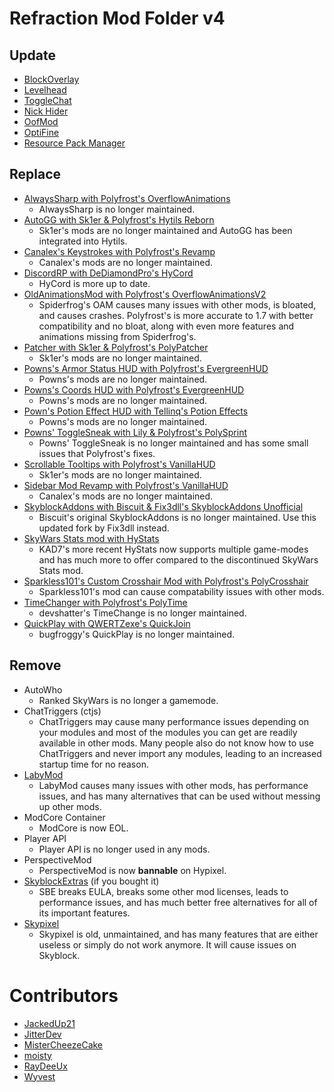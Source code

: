 # Refraction Mod Folder v4

## Update

* [BlockOverlay](https://github.com/SkyblockClient/SkyblockClient-REPO/raw/refs/heads/main/files/mods/Block_Overlay_4.0.3.jar)
* [Levelhead](https://sk1er.club/mods/level_head)
* [ToggleChat](https://github.com/boomboompower/ToggleChat/releases/latest)
* [Nick Hider](https://sk1er.club/mods/nick_hider)
* [OofMod](https://sk1er.club/mods/refractionoof)
* [OptiFine](https://optifine.net/download?f=preview_OptiFine_1.8.9_HD_U_M5.jar)
* [Resource Pack Manager](https://skyclient-files.pages.dev/Resource_Pack_Manager_1.2.jar)

## Replace

* [AlwaysSharp with Polyfrost's OverflowAnimations](https://modrinth.com/mod/overflowanimations)
    * AlwaysSharp is no longer maintained.
* [AutoGG with Sk1er & Polyfrost's Hytils Reborn](https://modrinth.com/mod/hytils)
    * Sk1er's mods are no longer maintained and AutoGG has been integrated into Hytils.
* [Canalex's Keystrokes with Polyfrost's Revamp](https://modrinth.com/mod/keystrokes)
    * Canalex's mods are no longer maintained.
* [DiscordRP with DeDiamondPro's HyCord](https://github.com/DeDiamondPro/HyCord/releases/latest)
    * HyCord is more up to date.
* [OldAnimationsMod with Polyfrost's OverflowAnimationsV2](https://github.com/Polyfrost/OverflowAnimationsV2/releases/latest)
    * Spiderfrog's OAM causes many issues with other mods, is bloated, and causes crashes. Polyfrost's is more accurate to 1.7 with better compatibility and no bloat, along with even more features and animations missing from Spiderfrog's.
* [Patcher with Sk1er & Polyfrost's PolyPatcher](https://modrinth.com/mod/patcher)
    * Sk1er's mods are no longer maintained.
* [Powns's Armor Status HUD with Polyfrost's EvergreenHUD](https://modrinth.com/mod/evergreenhud)
    * Powns's mods are no longer maintained.
* [Powns's Coords HUD with Polyfrost's EvergreenHUD](https://modrinth.com/mod/evergreenhud)
    * Powns's mods are no longer maintained.
* [Pown's Potion Effect HUD with Tellinq's Potion Effects](https://github.com/Tellinq/Potion-Effects/releases/latest)
    * Powns's mods are no longer maintained.
* [Powns' ToggleSneak with Lily & Polyfrost's PolySprint](https://modrinth.com/mod/polysprint)
    * Powns' ToggleSneak is no longer maintained and has some small issues that Polyfrost's fixes.
* [Scrollable Tooltips with Polyfrost's VanillaHUD](https://github.com/mod/vanillahud)
    * Sk1er's mods are no longer maintained.
* [Sidebar Mod Revamp with Polyfrost's VanillaHUD](https://github.com/mod/vanillahud)
    * Canalex's mods are no longer maintained.
* [SkyblockAddons with Biscuit & Fix3dll's SkyblockAddons Unofficial](https://modrinth.com/mod/skyblockaddons-unofficial)
    * Biscuit's original SkyblockAddons is no longer maintained. Use this updated fork by Fix3dll instead.
* [SkyWars Stats mod with HyStats](https://cdn.discordapp.com/attachments/796895966414110751/1062109449810092142/HyStats-v4.0_1.8.9.jar)
    * KAD7's more recent HyStats now supports multiple game-modes and has much more to offer compared to the discontinued SkyWars Stats mod.
* [Sparkless101's Custom Crosshair Mod with Polyfrost's PolyCrosshair](https://modrinth.com/mod/polycrosshair)
    * Sparkless101's mod can cause compatability issues with other mods.
* [TimeChanger with Polyfrost's PolyTime](https://modrinth.com/mod/polytime)
    * devshatter's TimeChange is no longer maintained.
* [QuickPlay with QWERTZexe's QuickJoin](https://modrinth.com/mod/quickjoin)
    * bugfroggy's QuickPlay is no longer maintained.

## Remove

* AutoWho
    * Ranked SkyWars is no longer a gamemode.
* ChatTriggers (ctjs)
    * ChatTriggers may cause many performance issues depending on your modules and most of the modules you can get are readily available in other mods. Many people also do not know how to use ChatTriggers and never import any modules, leading to an increased startup time for no reason.
* [LabyMod](https://alternatives.microcontrollers.dev/1.8.9/labymod)
    * LabyMod causes many issues with other mods, has performance issues, and has many alternatives that can be used without messing up other mods.
* ModCore Container
    * ModCore is now EOL.
* Player API
    * Player API is no longer used in any mods.
* PerspectiveMod
    * PerspectiveMod is now **bannable** on Hypixel.
* [SkyblockExtras](https://alternatives.microcontrollers.dev/1.8.9/skyblockextras) (if you bought it)
    * SBE breaks EULA, breaks some other mod licenses, leads to performance issues, and has much better free alternatives for all of its important features.
* [Skypixel](https://alternatives.microcontrollers.dev/1.8.9/skypixel)
    * Skypixel is old, unmaintained, and has many features that are either useless or simply do not work anymore. It will cause issues on Skyblock.

# Contributors

* [JackedUp21](https://github.com/JackedUp21)
* [JitterDev](https://github.com/JitterDev)
* [MisterCheezeCake](https://github.com/MisterCheezeCake)
* [moisty](https://github.com/Mqisty)
* [RayDeeUx](https://github.com/RayDeeUx)
* [Wyvest](https://github.com/wyvest)